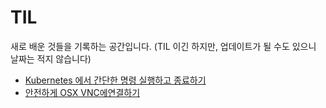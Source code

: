 # TIL

새로 배운 것들을 기록하는 공간입니다. (TIL 이긴 하지만, 업데이트가 될 수도 있으니 날짜는 적지 않습니다)

- [Kubernetes 에서 간단한 명령 실행하고 종료하기](tips/kubectl-run.md)
- [안전하게 OSX VNC에연결하기](safely-access-vnc.md)
